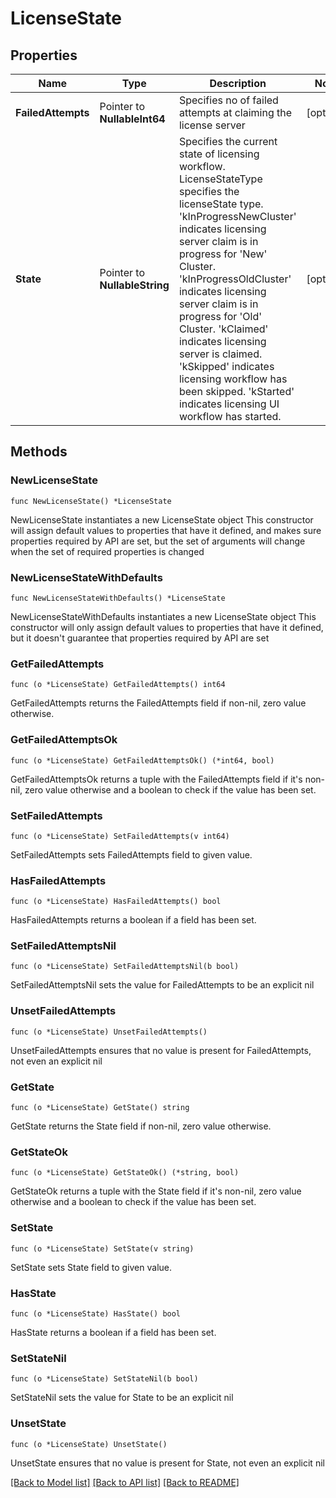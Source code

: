 # LicenseState

## Properties

Name | Type | Description | Notes
------------ | ------------- | ------------- | -------------
**FailedAttempts** | Pointer to **NullableInt64** | Specifies no of failed attempts at claiming the license server | [optional] 
**State** | Pointer to **NullableString** | Specifies the current state of licensing workflow. LicenseStateType specifies the licenseState type. &#39;kInProgressNewCluster&#39; indicates licensing server claim is in progress for &#39;New&#39; Cluster. &#39;kInProgressOldCluster&#39; indicates licensing server claim is in progress for &#39;Old&#39; Cluster. &#39;kClaimed&#39; indicates licensing server is claimed. &#39;kSkipped&#39; indicates licensing workflow has been skipped. &#39;kStarted&#39; indicates licensing UI workflow has started. | [optional] 

## Methods

### NewLicenseState

`func NewLicenseState() *LicenseState`

NewLicenseState instantiates a new LicenseState object
This constructor will assign default values to properties that have it defined,
and makes sure properties required by API are set, but the set of arguments
will change when the set of required properties is changed

### NewLicenseStateWithDefaults

`func NewLicenseStateWithDefaults() *LicenseState`

NewLicenseStateWithDefaults instantiates a new LicenseState object
This constructor will only assign default values to properties that have it defined,
but it doesn't guarantee that properties required by API are set

### GetFailedAttempts

`func (o *LicenseState) GetFailedAttempts() int64`

GetFailedAttempts returns the FailedAttempts field if non-nil, zero value otherwise.

### GetFailedAttemptsOk

`func (o *LicenseState) GetFailedAttemptsOk() (*int64, bool)`

GetFailedAttemptsOk returns a tuple with the FailedAttempts field if it's non-nil, zero value otherwise
and a boolean to check if the value has been set.

### SetFailedAttempts

`func (o *LicenseState) SetFailedAttempts(v int64)`

SetFailedAttempts sets FailedAttempts field to given value.

### HasFailedAttempts

`func (o *LicenseState) HasFailedAttempts() bool`

HasFailedAttempts returns a boolean if a field has been set.

### SetFailedAttemptsNil

`func (o *LicenseState) SetFailedAttemptsNil(b bool)`

 SetFailedAttemptsNil sets the value for FailedAttempts to be an explicit nil

### UnsetFailedAttempts
`func (o *LicenseState) UnsetFailedAttempts()`

UnsetFailedAttempts ensures that no value is present for FailedAttempts, not even an explicit nil
### GetState

`func (o *LicenseState) GetState() string`

GetState returns the State field if non-nil, zero value otherwise.

### GetStateOk

`func (o *LicenseState) GetStateOk() (*string, bool)`

GetStateOk returns a tuple with the State field if it's non-nil, zero value otherwise
and a boolean to check if the value has been set.

### SetState

`func (o *LicenseState) SetState(v string)`

SetState sets State field to given value.

### HasState

`func (o *LicenseState) HasState() bool`

HasState returns a boolean if a field has been set.

### SetStateNil

`func (o *LicenseState) SetStateNil(b bool)`

 SetStateNil sets the value for State to be an explicit nil

### UnsetState
`func (o *LicenseState) UnsetState()`

UnsetState ensures that no value is present for State, not even an explicit nil

[[Back to Model list]](../README.md#documentation-for-models) [[Back to API list]](../README.md#documentation-for-api-endpoints) [[Back to README]](../README.md)


